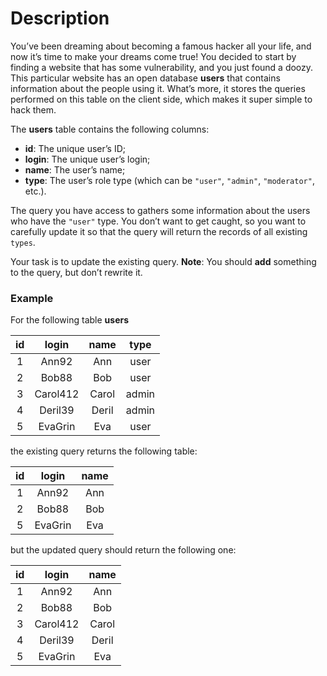 # Description

You’ve been dreaming about becoming a famous hacker all your life, and now it’s time to make your dreams come true! You decided to start by finding a website that has some vulnerability, and you just found a doozy. This particular website has an open database **users** that contains information about the people using it. What’s more, it stores the queries performed on this table on the client side, which makes it super simple to hack them.

The **users** table contains the following columns:

- **id**: The unique user’s ID;
- **login**: The unique user’s login;
- **name**: The user’s name;
- **type**: The user’s role type (which can be `"user"`, `"admin"`, `"moderator"`, etc.).

The query you have access to gathers some information about the users who have the `"user"` type. You don’t want to get caught, so you want to carefully update it so that the query will return the records of all existing `types`.

Your task is to update the existing query. **Note**: You should **add** something to the query, but don’t rewrite it.

### Example

For the following table **users**

| **id** | **login** | **name** | **type** |
|:------:|:---------:|:--------:|:--------:|
|    1   |   Ann92   |    Ann   |   user   |
|    2   |   Bob88   |    Bob   |   user   |
|    3   |  Carol412 |   Carol  |   admin  |
|    4   |  Deril39  |   Deril  |   admin  |
|    5   |  EvaGrin  |    Eva   |   user   |

the existing query returns the following table:

| **id** | **login** | **name** |
|:------:|:---------:|:--------:|
|    1   |   Ann92   |    Ann   |
|    2   |   Bob88   |    Bob   |
|    5   |  EvaGrin  |    Eva   |

but the updated query should return the following one:

| **id** | **login** | **name** |
|:------:|:---------:|:--------:|
|    1   |   Ann92   |    Ann   |
|    2   |   Bob88   |    Bob   |
|    3   |  Carol412 |   Carol  |
|    4   |  Deril39  |   Deril  |
|    5   |  EvaGrin  |    Eva   |

